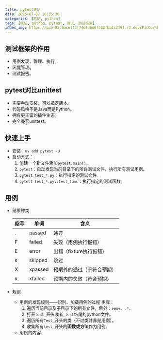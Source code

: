 ```yaml
---
title: pytest笔记
date: 2025-07-07 10:35:36
categories: [笔记, python]
tags: [笔记, python, pytest, 测试, 测试框架]
index_img: https://pub-85c6ace1f3f74dfdbd0f332fbb2c2f97.r2.dev/PicGo/%E7%99%BD%E5%8C%96%E8%9F%92%E8%9B%87.jpg
---
```


## 测试框架的作用

- 用例发现、管理、执行。
- 环境管理。
- 测试报告。

## pytest对比unittest

- 需要手动安装、可以指定版本。
- 代码风格不是Java而是Python。
- 拥有更丰富的插件生态。
- 完全兼容unittest。

## 快速上手

- 安装：`uv add pytest -U`
- 启动方式：
  1. 创建一个新文件添加`pytest.main()`。
  2. `pytest`：自动发现当前目录下的所有测试文件，执行所有测试用例。
  3. `pytest test_*.py`：执行指定的测试文件。
  4. `pytest test_*.py::test_func`：执行指定的测试函数。

## 用例

- 结果种类

  | 缩写 | 单词    | 含义                       |
  | ---- | ------- | -------------------------- |
  | .    | passed  | 通过                       |
  | F    | failed  | 失败（用例执行报错）       |
  | E    | error   | 出错（fixture执行报错）    |
  | s    | skipped | 跳过                       |
  | X    | xpassed | 预期外的通过（不符合预期） |
  | x    | xfailed | 预期内的失败（符合预期）   |

- 规则
  - 用例的发现规则——识别、加载用例的过程
    步骤：
    1. 遍历当前目录及子目录下的所有文件，例外：`venv`、`.*`。
    2. 打开`test_`开头或者`_test`结尾的python文件。
    3. 遍历所有`Test_`开头的类（不过类并非是用例）。
    4. 收集所有`test_`开头的**函数或方法**作为用例。
  - 用例的内容
